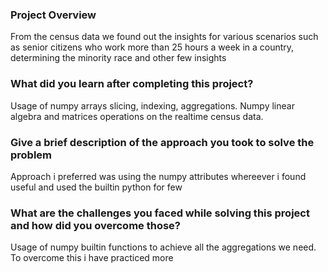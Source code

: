 ### Project Overview

 From the census data we found out the insights for various scenarios such as senior citizens who work more than 25 hours a week in a country, determining the minority race and other few insights


### What did you learn after completing this project?

 Usage of numpy arrays slicing, indexing, aggregations. Numpy linear algebra and matrices operations on the realtime census data.


### Give a brief description of the approach you took to solve the problem

 Approach i preferred was using the numpy attributes whereever i found useful and used the builtin python for few 


### What are the challenges you faced while solving this project and how did you overcome those?

 Usage of numpy builtin functions to achieve all the aggregations we need. To overcome this i have practiced more


